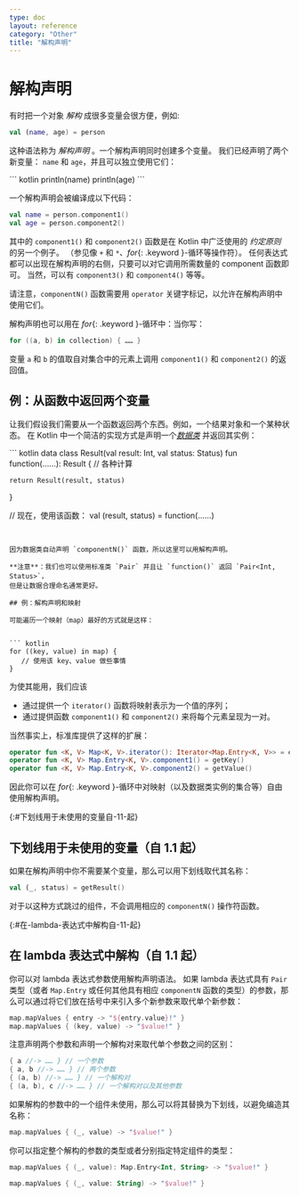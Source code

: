 ```yaml
---
type: doc
layout: reference
category: "Other"
title: "解构声明"
---
```


# 解构声明

有时把一个对象 _解构_ 成很多变量会很方便，例如:


``` kotlin
val (name, age) = person
```


这种语法称为 _解构声明_ 。一个解构声明同时创建多个变量。
我们已经声明了两个新变量： `name` 和 `age`，并且可以独立使用它们：

 <div class="sample" markdown="1" theme="idea" data-highlight-only>
``` kotlin
println(name)
println(age)
```


一个解构声明会被编译成以下代码：


``` kotlin
val name = person.component1()
val age = person.component2()
```


其中的 `component1()` 和 `component2()` 函数是在 Kotlin 中广泛使用的 _约定原则_ 的另一个例子。
（参见像 `+` 和 `*`、*for*{: .keyword }-循环等操作符）。
任何表达式都可以出现在解构声明的右侧，只要可以对它调用所需数量的 component 函数即可。
当然，可以有 `component3()` 和 `component4()` 等等。

请注意，`componentN()` 函数需要用 `operator` 关键字标记，以允许在解构声明中使用它们。

解构声明也可以用在 *for*{: .keyword }-循环中：当你写：


``` kotlin
for ((a, b) in collection) { …… }
```


变量 `a` 和 `b` 的值取自对集合中的元素上调用 `component1()` 和 `component2()` 的返回值。

## 例：从函数中返回两个变量

让我们假设我们需要从一个函数返回两个东西。例如，一个结果对象和一个某种状态。
在 Kotlin 中一个简洁的实现方式是声明一个[_数据类_](data-classes.html) 并返回其实例：

 <div class="sample" markdown="1" theme="idea" data-highlight-only>
``` kotlin
data class Result(val result: Int, val status: Status)
fun function(……): Result {
    // 各种计算

    return Result(result, status)
}

// 现在，使用该函数：
val (result, status) = function(……)
```


因为数据类自动声明 `componentN()` 函数，所以这里可以用解构声明。

**注意**：我们也可以使用标准类 `Pair` 并且让 `function()` 返回 `Pair<Int, Status>`，
但是让数据合理命名通常更好。

## 例：解构声明和映射

可能遍历一个映射（map）最好的方式就是这样：


``` kotlin
for ((key, value) in map) {
   // 使用该 key、value 做些事情
}
```


为使其能用，我们应该

* 通过提供一个 `iterator()` 函数将映射表示为一个值的序列；
* 通过提供函数 `component1()` 和 `component2()` 来将每个元素呈现为一对。

当然事实上，标准库提供了这样的扩展：


``` kotlin
operator fun <K, V> Map<K, V>.iterator(): Iterator<Map.Entry<K, V>> = entrySet().iterator()
operator fun <K, V> Map.Entry<K, V>.component1() = getKey()
operator fun <K, V> Map.Entry<K, V>.component2() = getValue()
```

  
因此你可以在 *for*{: .keyword }-循环中对映射（以及数据类实例的集合等）自由使用解构声明。

{:#下划线用于未使用的变量自-11-起}

## 下划线用于未使用的变量（自 1.1 起）

如果在解构声明中你不需要某个变量，那么可以用下划线取代其名称：


``` kotlin
val (_, status) = getResult()
```


对于以这种方式跳过的组件，不会调用相应的 `componentN()` 操作符函数。

{:#在-lambda-表达式中解构自-11-起}

## 在 lambda 表达式中解构（自 1.1 起）

你可以对 lambda 表达式参数使用解构声明语法。
如果 lambda 表达式具有 `Pair` 类型（或者 `Map.Entry` 或任何其他具有相应 `componentN` 函数的类型）的参数，那么可以通过将它们放在括号中来引入多个新参数来取代单个新参数：


``` kotlin
map.mapValues { entry -> "${entry.value}!" }
map.mapValues { (key, value) -> "$value!" }
```


注意声明两个参数和声明一个解构对来取代单个参数之间的区别：


``` kotlin
{ a //-> …… } // 一个参数
{ a, b //-> …… } // 两个参数
{ (a, b) //-> …… } // 一个解构对
{ (a, b), c //-> …… } // 一个解构对以及其他参数
```


如果解构的参数中的一个组件未使用，那么可以将其替换为下划线，以避免编造其名称：


``` kotlin
map.mapValues { (_, value) -> "$value!" }
```


你可以指定整个解构的参数的类型或者分别指定特定组件的类型：


``` kotlin
map.mapValues { (_, value): Map.Entry<Int, String> -> "$value!" }

map.mapValues { (_, value: String) -> "$value!" }
```


